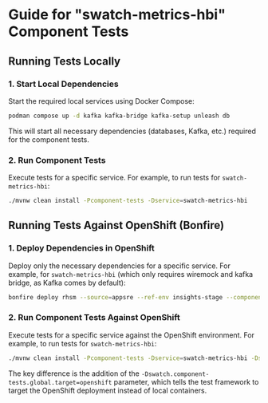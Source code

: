 # Guide for "swatch-metrics-hbi" Component Tests

## Running Tests Locally

### 1. Start Local Dependencies

Start the required local services using Docker Compose:

```bash
podman compose up -d kafka kafka-bridge kafka-setup unleash db
```

This will start all necessary dependencies (databases, Kafka, etc.) required for the component tests.

### 2. Run Component Tests

Execute tests for a specific service. For example, to run tests for `swatch-metrics-hbi`:

```bash
./mvnw clean install -Pcomponent-tests -Dservice=swatch-metrics-hbi
```

## Running Tests Against OpenShift (Bonfire)

### 1. Deploy Dependencies in OpenShift

Deploy only the necessary dependencies for a specific service. For example, for `swatch-metrics-hbi` (which only requires wiremock and kafka bridge, as Kafka comes by default):

```bash
bonfire deploy rhsm --source=appsre --ref-env insights-stage --component swatch-metrics-hbi --component swatch-kafka-bridge
```

### 2. Run Component Tests Against OpenShift

Execute tests for a specific service against the OpenShift environment. For example, to run tests for `swatch-metrics-hbi`:

```bash
./mvnw clean install -Pcomponent-tests -Dservice=swatch-metrics-hbi -Dswatch.component-tests.global.target=openshift
```

The key difference is the addition of the `-Dswatch.component-tests.global.target=openshift` parameter, which tells the test framework to target the OpenShift deployment instead of local containers.